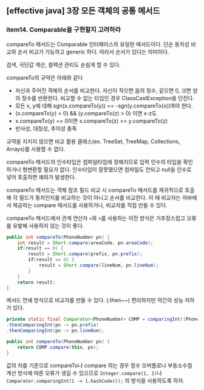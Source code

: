 ## [effective java] 3장 모든 객체의 공통 메서드

### item14. Comparable을 구현할지 고려하라

compareTo 메서드는 Comparable 인터페이스의 유일한 메서드이다. 단순 동치성 비교와 순서 비교가 가능하고 generic 하다. 따라서 순서가 있다는 의미이다.

검색, 극단값 계산, 컬렉션 관리도 손쉽게 할 수 있다. 

compareTo의 규약은 아래와 같다

- 자신과 주어진 객체의 순서를 비교한다. 자신이 작으면 음의 정수, 같으면 0, 크면 양의 정수를 반환한다. 비교할 수 없는 타입인 경우 ClassCastException을 던진다.
- 모든 x, y에 대해 sgn(x.compareTo(y)) == -sgn(y.compareTo(x))여야 한다.
- (x.compareTo(y) > 0) && (y.compareTo(z) > 0) 이면 x-z도
- x.compareTo(y) == 0이면 x.compareTo(z) == y.compareTo(z)
- 반사성, 대칭성, 추이성 충족

규약을 지키지 않으면 비교 활용 클래스(ex. TreeSet, TreeMap, Collections, Arrays)를 사용할 수 없다.

compareTo 메서드의 인수타입은 컴파일타임에 정해지므로 입력 인수의 타입을 확인하거나 형변환할 필요가 없다. 인수타입이 잘못됐으면 컴파일도 안되고 null을 인수로 넣어 호출하면 예외가 발생한다.

compareTo 메서드는 객체 참조 필드 비교 시 compareTo 메서드를 재귀적으로 호출해 각 필드가 동치인지를 비교하는 것이 아니고 순서를 비교한다. 이 때 비교자는 자바에서 제공하는 compare 메서드를 사용하거나, 비교자를 직접 만들 수 있다.

compareTo 메서드에서 관계 연산자 `<`와 `>`를 사용하는 이전 방식은 거추장스럽고 오류를 유발해 사용하지 않는 것이 좋다.

```java
public int compareTo(PhoneNumber pn) {
    int result = Short.compare(areaCode, pn.areaCode);
    if(result == 0) {
        result = Short.compare(prefix, pn.prefix);
        if(result == 0) {
            result = Short.compare(lineNum, pn.lineNum);
        }
    }
    return result;
}
```

메서드 연쇄 방식으로 비교자를 만들 수 있다. (.then~~) 편리하지만 약간의 성능 저하가 있다.

```java
private static final Comparator<PhoneNumber> COMP = comparingInt((PhoneNumber pn) -> pn.areaCode)
.thenComparingInt(pn -> pn.prefix)
.thenComparingInt(pn -> pn.lineNum);

public int compareTo(PhoneNumber pn) {
    return COMP.compare(this, pn);
}
```

값의 차를 기준으로 compareTo나 compare 하는 경우 정수 오버플로나 부동소수점 계산 방식에 따른 오류가 생길 수 있으므로 `Integer.compare(1, 2)`나 `Comparator.comparingInt(1 -> 1.hashCode());` 의 방식을 사용하도록 하자.